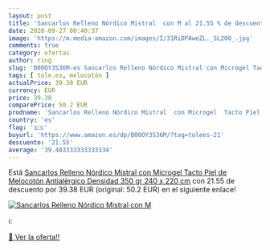 ```yaml
---
layout: post
title: 'Sancarlos Relleno Nórdico Mistral  con M al 21.55 % de descuento'
date: 2020-09-27 00:40:37
image: 'https://m.media-amazon.com/images/I/31RiDPAweZL._SL200_.jpg'
comments: true
category: ofertas
author: ring
slug: 'B00OY3S36M-es Sancarlos Relleno Nórdico Mistral con Microgel Tacto Piel...'
tags: [ tole.es, melocotón ]
actualPrice: 39.38 EUR
currency: EUR
price: 39.38
comparePrice: 50.2 EUR
prodname: 'Sancarlos Relleno Nórdico Mistral  con Microgel  Tacto Piel de Melocotón  Antialérgico  Densidad 350 gr  240 x 220 cm'
country: 'es'
flag: '🇪🇸'
buyurl: 'https://www.amazon.es/dp/B00OY3S36M/?tag=tolees-21'
descuento: '21.55'
average: '39.483333333333334'
---
```


Está [Sancarlos Relleno Nórdico Mistral  con Microgel  Tacto Piel de Melocotón  Antialérgico  Densidad 350 gr  240 x 220 cm](https://www.amazon.es/dp/B00OY3S36M/?tag=tolees-21) con 21.55 de descuento por 39.38 EUR (original: 50.2 EUR) en el siguiente enlace!

[![Sancarlos Relleno Nórdico Mistral  con M](https://m.media-amazon.com/images/I/31RiDPAweZL._SL200_.jpg)](https://www.amazon.es/dp/B00OY3S36M/?tag=tolees-21)

ℹ️:


[🛒 Ver la oferta!!](https://www.amazon.es/dp/B00OY3S36M/?tag=tolees-21)
